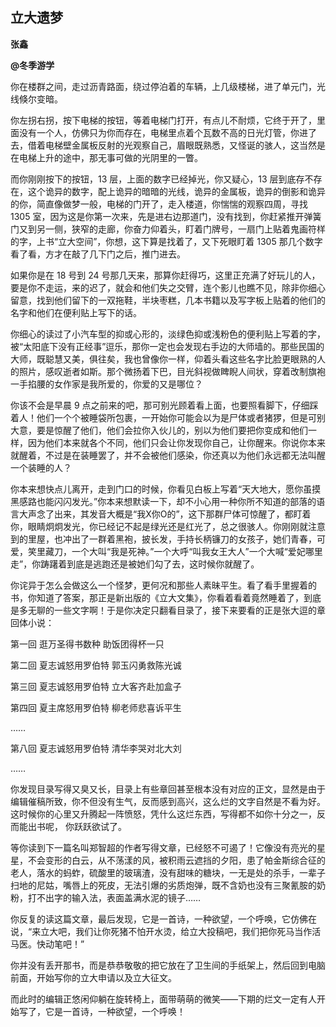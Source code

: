 ## 立大遗梦

**张鑫**

**@冬季游学**

你在楼群之间，走过沥青路面，绕过停泊着的车辆，上几级楼梯，进了单元门，光线倏尔变暗。

你左拐右拐，按下电梯的按钮，等着电梯门打开，有点儿不耐烦，它终于开了，里面没有一个人，仿佛只为你而存在，电梯里点着个瓦数不高的日光灯管，你进了去，借着电梯壁金属板反射的光观察自己，眉眼既熟悉，又怪诞的骇人，这当然是在电梯上升的途中，那无事可做的光阴里的一瞥。

而你刚刚按下的按钮，13 层，上面的数字已经掉光，你又疑心，13 层到底存不存在，这个诡异的数字，配上诡异的暗暗的光线，诡异的金属板，诡异的倒影和诡异的你，简直像做梦一般，电梯的门开了，走入楼道，你惴惴的观察四周，寻找 1305 室，因为这是你第一次来，先是进右边那道门，没有找到，你赶紧推开弹簧门又到另一侧，狭窄的走廊，你奋力仰着头，盯着门牌号，一扇门上贴着鬼画符样的字，上书“立大空间”，你想，这下算是找着了，又下死眼盯着 1305 那几个数字看了看，方才在敲了几下门之后，推门进去。

如果你是在 18 号到 24 号那几天来，那算你赶得巧，这里正充满了好玩儿的人，要是你不走运，来的迟了，就会和他们失之交臂，连个影儿也瞧不见，除非你细心留意，找到他们留下的一双拖鞋，半块枣糕，几本书籍以及写字板上贴着的他们的名字和他们在便利贴上写下的话。

你细心的读过了小汽车型的抑或心形的，淡绿色抑或浅粉色的便利贴上写着的字，被“太阳底下没有正经事”逗乐，那你一定也会发现右手边的大师墙的。那些民国的大师，既聪慧又美，俱往矣，我也曾像你一样，仰着头看这些名字比脸更眼熟的人的照片，感叹逝者如斯。那个微扬着下巴，目光斜视做睥睨人间状，穿着改制旗袍一手掐腰的女作家是我所爱的，你爱的又是哪位？

你该不会是早晨 9 点之前来的吧，那可别光顾着看上面，也要照看脚下，仔细踩着人！他们一个个被睡袋所包裹，一开始你可能会以为是尸体或者猪猡，但是可别大意，要是惊醒了他们，他们会拉你入伙儿的，别以为他们要把你变成和他们一样，因为他们本来就各个不同，他们只会让你发现你自己，让你醒来。你说你本来就醒着，不过是在装睡罢了，并不会被他们感染，你还真以为他们永远都无法叫醒一个装睡的人？

你本来想快点儿离开，走到门口的时候，你看见白板上写着“天大地大，愿你虽摸黑感路也能闪闪发光。”你本来想默读一下，却不小心用一种你所不知道的部落的语言大声念了出来，其发音大概是“我X你O的”，这下那群尸体可惊醒了，都盯着你，眼睛炯炯发光，你已经记不起是绿光还是红光了，总之很骇人。你刚刚就注意到的里屋，也冲出了一群着黑袍，披长发，手持长柄镰刀的女孩子，她们青春，可爱，笑里藏刀，一个大叫“我是死神。”一个大呼“叫我女王大人”一个大喊“爱妃哪里走”，你踌躇着到底是逃跑还是被她们勾了去，这时候你就醒了。

你诧异于怎么会做这么一个怪梦，更何况和那些人素昧平生。看了看手里握着的书，你知道了答案，那正是新出版的《立大文集》，你看着看着竟然睡着了，到底是多无聊的一些文字啊！于是你决定只翻看目录了，接下来要看的正是张大逗的章回体小说：

第一回 逛万圣得书数种 助饭团得杯一只

第二回 夏志诚怒用罗伯特 郭玉闪勇救陈光诚

第三回 夏志诚怒用罗伯特 立大客齐赴加盒子

第四回 夏主席怒用罗伯特 柳老师悲喜诉平生

…… 

第八回 夏志诚怒用罗伯特 清华李哭对北大刘

……

你发现目录写得又臭又长，目录上有些章回甚至根本没有对应的正文，显然是由于编辑催稿所致，你不但没有生气，反而感到高兴，这么烂的文字自然是不看为好。这时候你的心里又升腾起一阵愤怒，凭什么这烂东西，写得都不如你十分之一，反而能出书呢， 你跃跃欲试了。

等你读到下一篇名叫郑智超的作者写得文章，已经怒不可遏了！它像没有亮光的星星，不会变形的白云，从不荡漾的风，被积雨云遮挡的夕阳，患了帕金斯综合征的老人，落水的蚂蚱，硫酸里的玻璃渣，没有甜味的糖块，一无是处的杀手，一辈子扫地的尼姑，嘴唇上的死皮，无法引爆的劣质炮弹，既不含奶也没有三聚氰胺的奶粉，打不出字的输入法，表面盖满水泥的镜子……

你反复的读这篇文章，最后发现，它是一首诗，一种欲望，一个呼唤，它仿佛在说，“来立大吧，我们让你死猪不怕开水烫，给立大投稿吧，我们把你死马当作活马医。快动笔吧！”

你并没有丢开那书，而是恭恭敬敬的把它放在了卫生间的手纸架上，然后回到电脑前面，开始写你的立大申请以及立大征文。

而此时的编辑正悠闲仰躺在旋转椅上，面带萌萌的微笑——下期的烂文一定有人开始写了，它是一首诗，一种欲望，一个呼唤！